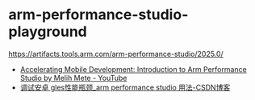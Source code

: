 arm-performance-studio-playground
=================================
https://artifacts.tools.arm.com/arm-performance-studio/2025.0/

- [Accelerating Mobile Development: Introduction to Arm Performance Studio by Melih Mete - YouTube](https://www.youtube.com/watch?v=MjznSxfMt0M)
- [调试安卓 gles性能瓶颈_arm performance studio 用法-CSDN博客](https://blog.csdn.net/weixin_43399489/article/details/136534919)

